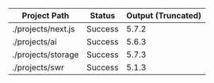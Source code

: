 | Project Path | Status | Output (Truncated) |
| --- | --- | --- | 
| ./projects/next.js | Success | 5.7.2 |
| ./projects/ai | Success | 5.6.3 |
| ./projects/storage | Success | 5.7.3 |
| ./projects/swr | Success | 5.1.3 |
